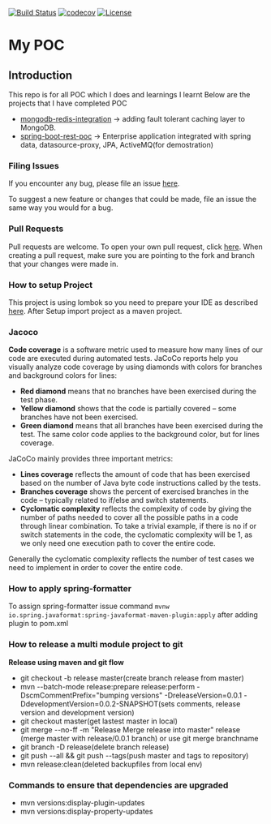 [![Build Status](https://travis-ci.org/rajadilipkolli/POC.svg?branch=master)](https://travis-ci.org/rajadilipkolli/POC)
[![codecov](https://codecov.io/gh/rajadilipkolli/POC/branch/master/graph/badge.svg)](https://codecov.io/gh/rajadilipkolli/POC)
[![License](https://img.shields.io/:license-apache-blue.svg?style=flat-square) ](https://github.com/rajadilipkolli/POC/blob/master/LICENSE)

# My POC

## Introduction
This repo is for all POC which I does and learnings I learnt
Below are the projects that I have completed POC
- [mongodb-redis-integration](mongodb-redis-integration/README.md) -> adding fault tolerant caching layer to MongoDB.
- [spring-boot-rest-poc](spring-boot-rest/README.md) -> Enterprise application integrated with spring data, datasource-proxy, JPA, ActiveMQ(for demostration)

### Filing Issues

If you encounter any bug, please file an issue [here](https://github.com/rajadilipkolli/POC/issues/new).

To suggest a new feature or changes that could be made, file an issue the same way you would for a bug.

### Pull Requests

Pull requests are welcome. To open your own pull request, click [here](https://github.com/rajadilipkolli/POC/compare). When creating a pull request, make sure you are pointing to the fork and branch that your changes were made in.

### How to setup Project

This project is using lombok so you need to prepare your IDE as described [here](http://www.vogella.com/tutorials/Lombok/article.html).
After Setup import project as a maven project.

### Jacoco
**Code coverage** is a software metric used to measure how many lines of our code are executed during automated tests.
JaCoCo reports help you visually analyze code coverage by using diamonds with colors for branches and background colors for lines:

 - **Red diamond** means that no branches have been exercised during the test phase.
 - **Yellow diamond** shows that the code is partially covered – some branches have not been exercised.
 - **Green diamond** means that all branches have been exercised during the test.
The same color code applies to the background color, but for lines coverage.

JaCoCo mainly provides three important metrics:

 - **Lines coverage** reflects the amount of code that has been exercised based on the number of Java byte code instructions called by the tests.
 - **Branches coverage** shows the percent of exercised branches in the code – typically related to if/else and switch statements.
- **Cyclomatic complexity** reflects the complexity of code by giving the number of paths needed to cover all the possible paths in a code through linear combination.
To take a trivial example, if there is no if or switch statements in the code, the cyclomatic complexity will be 1, as we only need one execution path to cover the entire code.

Generally the cyclomatic complexity reflects the number of test cases we need to implement in order to cover the entire code.

### How to apply spring-formatter

To assign spring-formatter issue command `mvnw io.spring.javaformat:spring-javaformat-maven-plugin:apply` after adding plugin to pom.xml

### How to release a multi module project to git 

__Release using maven and git flow__
  - git checkout -b release master(create branch release from master)
  - mvn --batch-mode release:prepare release:perform -DscmCommentPrefix="bumping versions" -DreleaseVersion=0.0.1 -DdevelopmentVersion=0.0.2-SNAPSHOT(sets comments, release version and development version)
  - git checkout master(get lastest master in local)
  - git merge --no-ff -m "Release Merge release into master" release (merge master with release/0.0.1 branch) or use git merge branchname
  - git branch -D release(delete branch release)
  - git push --all && git push --tags(push master and tags to repository)
  - mvn release:clean(deleted backupfiles from local env)
  
  
### Commands to ensure that dependencies are upgraded

 - mvn versions:display-plugin-updates
 - mvn versions:display-property-updates 
